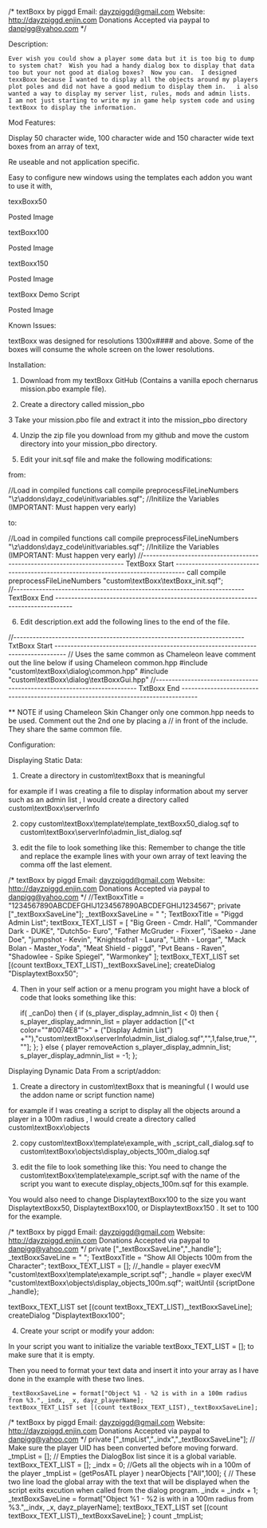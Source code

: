 /*
textBoxx by piggd
Email: dayzpiggd@gmail.com
Website: http://dayzpiggd.enjin.com
Donations Accepted via paypal to danpigg@yahoo.com
*/

Description:

    Ever wish you could show a player some data but it is too big to dump to system chat?  Wish you had a handy dialog box to display that data too but your not good at dialog boxes?  Now you can.  I designed texxBoxx because I wanted to display all the objects around my players plot poles and did not have a good medium to display them in.   i also wanted a way to display my server list, rules, mods and admin lists.  I am not just starting to write my in game help system code and using textBoxx to display the information.

Mod Features:

Display 50 character wide, 100 character wide and 150 character wide text boxes from an array of text,

Re useable and not application specific.

Easy to configure new windows using the templates each addon you want to use it with,

texxBoxx50

Posted Image

textBoxx100

Posted Image

textBoxx150

Posted Image

textBoxx Demo Script

Posted Image

Known Issues:

textBoxx was designed for resolutions 1300x#### and above.  Some of the boxes will consume the whole screen on the lower resolutions.

Installation:

1.  Download from my textBoxx GitHub  (Contains a vanilla epoch chernarus mission.pbo example file).

2.  Create a directory called mission_pbo

3   Take your mission.pbo file and extract it into the mission_pbo directory

4.  Unzip the zip file you download from my github and move the custom directory into your mission_pbo directory.

5.  Edit your init.sqf file and make the following modifications:

from:

//Load in compiled functions
call compile preprocessFileLineNumbers "\z\addons\dayz_code\init\variables.sqf";                //Initilize the Variables (IMPORTANT: Must happen very early)

to:

//Load in compiled functions
call compile preprocessFileLineNumbers "\z\addons\dayz_code\init\variables.sqf";                //Initilize the Variables (IMPORTANT: Must happen very early)
//------------------------------------------------------------------------ TextBoxx Start ---------------------------------------------------------------------------------
    call compile preprocessFileLineNumbers "custom\textBoxx\textBoxx_init.sqf";    
//------------------------------------------------------------------------ TextBoxx End -----------------------------------------------------------------------------------

6. Edit description.ext add the following lines to the end of the file.

//------------------------------------------------------------------------ TxtBoxx Start ---------------------------------------------------------------------------------
// Uses the same common as Chameleon leave comment out the line below if using Chameleon common.hpp
#include "custom\textBoxx\dialog\common.hpp"
#include "custom\textBoxx\dialog\textBoxxGui.hpp"
//------------------------------------------------------------------------ TxtBoxx End -----------------------------------------------------------------------------------

** NOTE if using Chameleon Skin Changer only one common.hpp needs to be used.  Comment out the 2nd one by placing a // in front of the include.  They share the same common file.

Configuration:

Displaying Static Data:

1)  Create a directory in custom\textBoxx that is meaningful

 

for example if I was creating a file to display information about my server such as an admin list ,  I would create a directory called custom\textBoxx\serverInfo

2)  copy custom\textBoxx\template\template_textBoxx50_dialog.sqf to custom\textBoxx\serverInfo\admin_list_dialog.sqf

3) edit the file to look something like this:  Remember to change the title and replace the example lines with your own array of text leaving the comma off the last element.

/*
textBoxx by piggd
Email: dayzpiggd@gmail.com
Website: http://dayzpiggd.enjin.com
Donations Accepted via paypal to danpigg@yahoo.com
*/
//TextBoxxTitle = "1234567890ABCDEFGHIJ1234567890ABCDEFGHIJ1234567";
private ["_textBoxxSaveLine"];
_textBoxxSaveLine = " ";
TextBoxxTitle = "Piggd Admin List";
textBoxx_TEXT_LIST = [
"Big Green - Cmdr. Hall",
"Commander Dark - DUKE",
"Dutch5o- Euro",
"Father McGruder - Fixxer",
"iSaeko - Jane Doe",
"jumpshot - Kevin",
"Knightsofra1 - Laura",
"Lithh - Lorgar",
"Mack Bolan - Master_Yoda",
"Meat Shield - piggd",
"Pvt Beans - Raven",
"Shadowlee - Spike Spiegel",
"Warmonkey"
];
textBoxx_TEXT_LIST set [(count textBoxx_TEXT_LIST),_textBoxxSaveLine];
createDialog "DisplaytextBoxx50";

4)  Then in your self action or a menu program you might have a block of code that looks something like this:

    if( _canDo) then {
        if (s_player_display_admnin_list < 0) then {
            s_player_display_admnin_list = player addaction [("<t color=""#0074E8"">" + ("Display Admin List") +"</t>"),"custom\textBoxx\serverInfo\admin_list_dialog.sqf","",1,false,true,"",""];
        };
    } else {
        player removeAction s_player_display_admnin_list;
        s_player_display_admnin_list = -1;
    };

Displaying Dynamic Data From a script/addon:

1)  Create a directory in custom\textBoxx that is meaningful ( I would use the addon name or script function name)

 

for example if I was creating a script to display all the objects around a player in a 100m radius ,  I would create a directory called custom\textBoxx\objects

2)  copy custom\textBoxx\template\example_with _script_call_dialog.sqf to custom\textBoxx\objects\display_objects_100m_dialog.sqf

3) edit the file to look something like this:  You need to change the custom\textBoxx\template\example_script.sqf with the name of the script you want to execute display_objects_100m.sqf for this example.

You would also need to change DisplaytextBoxx100  to the size you want DisplaytextBoxx50, DisplaytextBoxx100, or DisplaytextBoxx150 .  It set to 100 for the example.

/*
textBoxx by piggd
Email: dayzpiggd@gmail.com
Website: http://dayzpiggd.enjin.com
Donations Accepted via paypal to danpigg@yahoo.com
*/
private ["_textBoxxSaveLine","_handle"];
_textBoxxSaveLine = " ";
TextBoxxTitle = "Show All Objects 100m from the Character";
textBoxx_TEXT_LIST = [];
//_handle = player execVM "custom\textBoxx\template\example_script.sqf";
_handle = player execVM "custom\textBoxx\objects\display_objects_100m.sqf";
waitUntil {scriptDone _handle};

textBoxx_TEXT_LIST set [(count textBoxx_TEXT_LIST),_textBoxxSaveLine];
createDialog "DisplaytextBoxx100";

4) Create your script or modify your addon:

In your script you want to initialize the variable textBoxx_TEXT_LIST = []; to make sure that it is empty.

Then you need to format your text data and insert it into your array as I have done in the example with these two lines.

    _textBoxxSaveLine = format["Object %1 - %2 is with in a 100m radius from %3.",_indx, _x, dayz_playerName];
    textBoxx_TEXT_LIST set [(count textBoxx_TEXT_LIST),_textBoxxSaveLine];

/*
textBoxx by piggd
Email: dayzpiggd@gmail.com
Website: http://dayzpiggd.enjin.com
Donations Accepted via paypal to danpigg@yahoo.com
*/
private ["_tmpList","_indx","_textBoxxSaveLine"];
// Make sure the player UID has been converted before moving forward.
_tmpList = [];
// Empties the DialogBox list since it is a global variable.
textBoxx_TEXT_LIST = [];
_indx = 0;
//Gets all the objects wih in a 100m of the player
_tmpList = (getPosATL player ) nearObjects ["All",100];
{
// These two line load the global array with the text that will be displayed when the script exits excution when called from the dialog program.
    _indx = _indx + 1;
    _textBoxxSaveLine = format["Object %1 - %2 is with in a 100m radius from %3.",_indx, _x, dayz_playerName];
    textBoxx_TEXT_LIST set [(count textBoxx_TEXT_LIST),_textBoxxSaveLine];
} count _tmpList;


